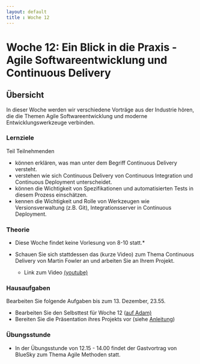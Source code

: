 ```yaml
---
layout: default
title : Woche 12
---
```


# Woche 12: Ein Blick in die Praxis - Agile Softwareentwicklung und Continuous Delivery

## Übersicht 

In dieser Woche werden wir verschiedene Vorträge aus der Industrie hören, die die Themen Agile Softwareentwicklung
und moderne Entwicklungswerkzeuge verbinden.

### Lernziele

Teil Teilnehmenden
- können erklären, was man unter dem Begriff Continuous Delivery versteht.
- verstehen wie sich Continuous Delivery von Continuous Integration und Continuous Deployment unterscheidet.
- können die Wichtigkeit von Spezifikationen und automatisierten Tests in diesem Prozess einschätzen.
- kennen die Wichtigkeit und Rolle von Werkzeugen wie Versionsverwaltung (z.B. Git), Integrationsserver in Continuous Deployment.

### Theorie
* Diese Woche findet keine Vorlesung von 8-10 statt.*

* Schauen Sie sich stattdessen das (kurze Video) zum Thema Continuous Delivery von Martin Fowler an und arbeiten Sie an Ihrem Projekt.
    * Link zum Video [(youtube)](https://www.youtube.com/watch?v=aoMfbgF2D_4)

### Hausaufgaben 

Bearbeiten Sie folgende Aufgaben bis zum 13. Dezember, 23.55.
- Bearbeiten Sie den Selbsttest für Woche 12 ([auf Adam)](https://adam.unibas.ch/goto_adam_tst_1503702.html)
- Bereiten Sie die Präsentation ihres Projekts vor (siehe [Anleitung](/project/step4/exercises))

### Übungsstunde

* In der Übungsstunde von 12.15 - 14.00 findet der Gastvortrag von BlueSky zum Thema Agile Methoden statt. 